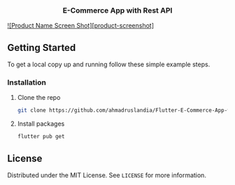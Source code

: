 <!-- PROJECT LOGO -->
<p align="center">
  <h3 align="center">E-Commerce App with Rest API</h3>
</p>

[![Product Name Screen Shot][product-screenshot]](https://example.com)

<!-- GETTING STARTED -->

## Getting Started

To get a local copy up and running follow these simple example steps.

### Installation

1. Clone the repo
   ```sh
   git clone https://github.com/ahmadruslandia/Flutter-E-Commerce-App-with-Rest-API.git
   ```
2. Install packages
   ```sh
   flutter pub get
   ```

<!-- LICENSE -->

## License

Distributed under the MIT License. See `LICENSE` for more information.
